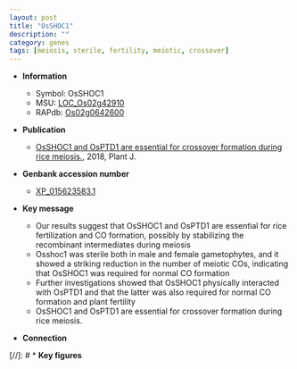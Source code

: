 ```yaml
---
layout: post
title: "OsSHOC1"
description: ""
category: genes
tags: [meiosis, sterile, fertility, meiotic, crossover]
---
```


* **Information**  
    + Symbol: OsSHOC1  
    + MSU: [LOC_Os02g42910](http://rice.plantbiology.msu.edu/cgi-bin/ORF_infopage.cgi?orf=LOC_Os02g42910)  
    + RAPdb: [Os02g0642600](http://rapdb.dna.affrc.go.jp/viewer/gbrowse_details/irgsp1?name=Os02g0642600)  

* **Publication**  
    + [OsSHOC1 and OsPTD1 are essential for crossover formation during rice meiosis.](http://www.ncbi.nlm.nih.gov/pubmed?term=OsSHOC1+and+OsPTD1+are+essential+for+crossover+formation+during+rice+meiosis.%5BTitle%5D), 2018, Plant J.

* **Genbank accession number**  
    + [XP_015623583.1](http://www.ncbi.nlm.nih.gov/nuccore/XP_015623583.1)

* **Key message**  
    + Our results suggest that OsSHOC1 and OsPTD1 are essential for rice fertilization and CO formation, possibly by stabilizing the recombinant intermediates during meiosis
    + Osshoc1 was sterile both in male and female gametophytes, and it showed a striking reduction in the number of meiotic COs, indicating that OsSHOC1 was required for normal CO formation
    + Further investigations showed that OsSHOC1 physically interacted with OsPTD1 and that the latter was also required for normal CO formation and plant fertility
    + OsSHOC1 and OsPTD1 are essential for crossover formation during rice meiosis.

* **Connection**  

[//]: # * **Key figures**  


